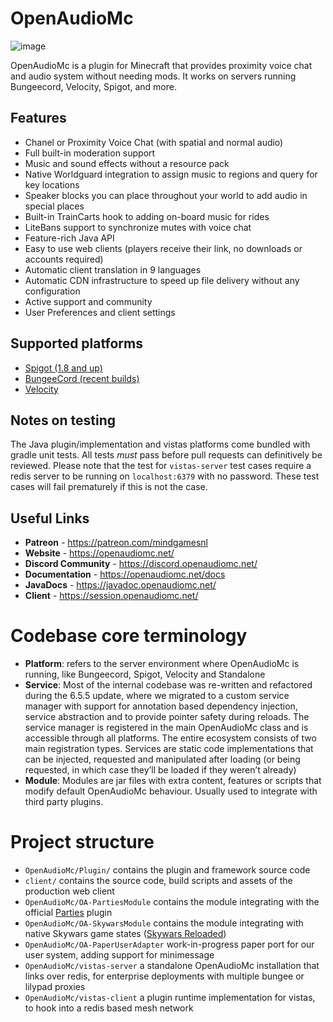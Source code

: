 # OpenAudioMc
![image](https://github.com/user-attachments/assets/9a35d8e7-b4a0-4c78-9a51-56be58ec9e9e)

OpenAudioMc is a plugin for Minecraft that provides proximity voice chat and audio system without needing mods. It works on servers running Bungeecord, Velocity, Spigot, and more.

## Features

- Chanel or Proximity Voice Chat (with spatial and normal audio)
- Full built-in moderation support
- Music and sound effects without a resource pack
- Native Worldguard integration to assign music to regions and query for key locations
- Speaker blocks you can place throughout your world to add audio in special places
- Built-in TrainCarts hook to adding on-board music for rides
- LiteBans support to synchronize mutes with voice chat
- Feature-rich Java API
- Easy to use web clients (players receive their link, no downloads or accounts required)
- Automatic client translation in 9 languages
- Automatic CDN infrastructure to speed up file delivery without any configuration
- Active support and community
- User Preferences and client settings

## Supported platforms
- [Spigot (1.8 and up)](https://www.spigotmc.org/resources/openaudiomc-open-source-audio-client.30691/ "Spigot Plugin Page")
- [BungeeCord (recent builds)](https://www.spigotmc.org/resources/openaudiomc-open-source-audio-client.30691/ "Spigot Plugin Page")
- [Velocity](https://www.spigotmc.org/resources/openaudiomc-open-source-audio-client.30691/ "Spigot Plugin Page")

## Notes on testing
The Java plugin/implementation and vistas platforms come bundled with gradle unit tests. All tests *must* pass before pull requests can definitively be reviewed.
Please note that the test for `vistas-server` test cases require a redis server to be running on `localhost:6379` with no password. These test cases will fail prematurely if this is not the case.

## Useful Links
* **Patreon** - <https://patreon.com/mindgamesnl>
* **Website** - <https://openaudiomc.net/>
* **Discord Community** - <https://discord.openaudiomc.net/>
* **Documentation** - <https://openaudiomc.net/docs>
* **JavaDocs** - <https://javadoc.openaudiomc.net/>
* **Client** - <https://session.openaudiomc.net/>

# Codebase core terminology
- **Platform**: refers to the server environment where OpenAudioMc is running, like Bungeecord, Spigot, Velocity and Standalone
- **Service**: Most of the internal codebase was re-written and refactored during the 6.5.5 update, where we migrated to a custom service manager with support for annotation based dependency injection, service abstraction and to provide pointer safety during reloads.
  The service manager is registered in the main OpenAudioMc class and is accessible through all platforms. The entire ecosystem consists of two main registration types. Services are static code implementations that can be injected, requested and manipulated after loading (or being requested, in which case they’ll be loaded if they weren’t already)
- **Module**: Modules are jar files with extra content, features or scripts that modify default OpenAudioMc behaviour. Usually used to integrate with third party plugins.

# Project structure
- `OpenAudioMc/Plugin/` contains the plugin and framework source code
- `client/` contains the source code, build scripts and assets of the production web client
- `OpenAudioMc/OA-PartiesModule` contains the module integrating with the official [Parties](https://www.spigotmc.org/resources/parties-an-advanced-parties-manager.3709/) plugin
- `OpenAudioMc/OA-SkywarsModule` contains the module integrating with native Skywars game states ([Skywars Reloaded](https://github.com/lukasvdgaag/SkyWarsReloaded))
- `OpenAudioMc/OA-PaperUserAdapter` work-in-progress paper port for our user system, adding support for minimessage
- `OpenAudioMc/vistas-server` a standalone OpenAudioMc installation that links over redis, for enterprise deployments with multiple bungee or lilypad proxies
- `OpenAudioMc/vistas-client` a plugin runtime implementation for vistas, to hook into a redis based mesh network
